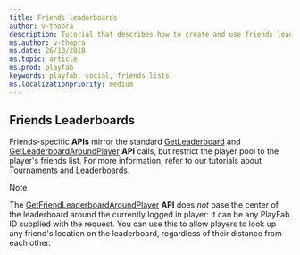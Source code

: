 ```yaml
---
title: Friends leaderboards
author: v-thopra
description: Tutorial that describes how to create and use friends leaderboards
ms.author: v-thopra
ms.date: 26/10/2018
ms.topic: article
ms.prod: playfab
keywords: playfab, social, friends lists
ms.localizationpriority: medium
---
```


## Friends Leaderboards

Friends-specific **APIs** mirror the standard [GetLeaderboard](xref:titleid.playfabapi.com.client.playerdatamanagement.getleaderboard) and [GetLeaderboardAroundPlayer](xref:titleid.playfabapi.com.client.playerdatamanagement.getleaderboardaroundplayer) **API** calls, but restrict the player pool to the player's friends list. For more information, refer to our tutorials about [Tournaments and Leaderboards](../tournaments-leaderboards/tutorials.md).

> [!NOTE]
> The [GetFriendLeaderboardAroundPlayer](xref:titleid.playfabapi.com.client.playerdatamanagement.getfriendleaderboardaroundplayer) **API** does *not* base the center of the leaderboard around the currently logged in player: it can be any PlayFab ID supplied with the request. You can use this to allow players to look up any friend's location on the leaderboard, regardless of their distance from each other.
